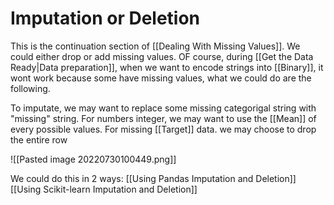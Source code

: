 # Imputation or Deletion
This is the continuation section of [[Dealing With Missing Values]]. We could either drop or add missing values. 
OF course, during [[Get the Data Ready|Data preparation]], when we want to encode strings into [[Binary]], it wont work because some have missing values, what we could do are the following.

To imputate, we may want to replace some missing categorigal string with "missing" string. For numbers integer, we may want to use the [[Mean]] of every possible values. For missing [[Target]] data. we may choose to drop the entire row

![[Pasted image 20220730100449.png]]

We could do this in 2 ways: 
[[Using Pandas Imputation and Deletion]]
[[Using Scikit-learn Imputation and Deletion]]

